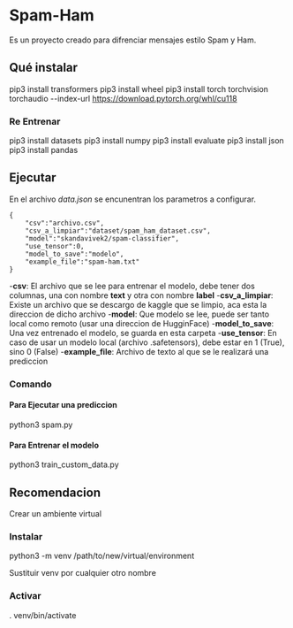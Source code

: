 # Spam-Ham

Es un proyecto creado para difrenciar mensajes estilo Spam y Ham.

## Qué instalar

pip3 install transformers
pip3 install wheel
pip3 install torch torchvision torchaudio --index-url https://download.pytorch.org/whl/cu118

### Re Entrenar

pip3 install datasets 
pip3 install numpy
pip3 install evaluate
pip3 install json
pip3 install pandas

## Ejecutar

En el archivo *data.json* se encunentran los parametros a configurar.
```
{
    "csv":"archivo.csv",
    "csv_a_limpiar":"dataset/spam_ham_dataset.csv",
    "model":"skandavivek2/spam-classifier",
    "use_tensor":0,
    "model_to_save":"modelo",
    "example_file":"spam-ham.txt"
}
```
-**csv**: El archivo que se lee para entrenar el modelo, debe tener dos columnas, una con nombre **text** y otra con nombre **label**
-**csv_a_limpiar**: Existe un archivo que se descargo de kaggle que se limpio, aca esta la direccion de dicho archivo
-**model**: Que modelo se lee, puede ser tanto local como remoto (usar una direccion de HugginFace)
-**model_to_save**: Una vez entrenado el modelo, se guarda en esta carpeta
-**use_tensor**: En caso de usar un modelo local (archivo .safetensors), debe estar en 1 (True), sino 0 (False)
-**example_file**: Archivo de texto al que se le realizará una prediccion

### Comando

#### Para Ejecutar una prediccion

python3 spam.py

#### Para Entrenar el modelo

python3 train_custom_data.py

## Recomendacion

Crear un ambiente virtual

### Instalar

python3 -m venv /path/to/new/virtual/environment

Sustituir venv por cualquier otro nombre

### Activar

. venv/bin/activate
